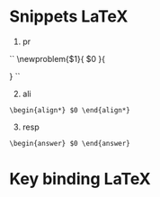 # Snippets LaTeX
1. pr

``
\newproblem{$1}{
  $0
}{
	
}
``

2. ali

``
\begin{align*}
  $0
\end{align*}
``

3. resp

``
\begin{answer}
  $0
\end{answer}
``
# Key binding LaTeX

